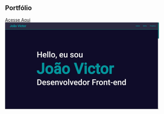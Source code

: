 ## Portfólio
<a href="https://portfolio-theta-two-53.vercel.app/"> Acesse Aqui </a>
<img src="./src/assets/readme.jpeg"/>
